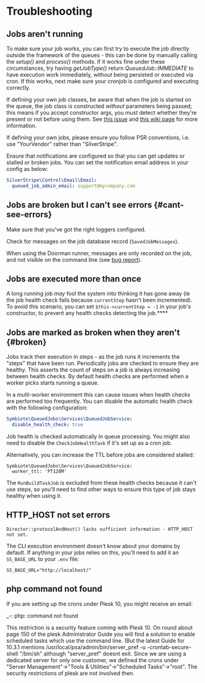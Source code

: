 # Troubleshooting

## Jobs aren't running

To make sure your job works, you can first try to execute the job directly outside the framework of the
queues - this can be done by manually calling the *setup()* and *process()* methods. If it works fine
under these circumstances, try having *getJobType()* return *QueuedJob::IMMEDIATE* to have execution
work immediately, without being persisted or executed via cron. If this works, next make sure your
cronjob is configured and executing correctly.

If defining your own job classes, be aware that when the job is started on the queue, the job class
is constructed _without_ parameters being passed; this means if you accept constructor args, you
_must_ detect whether they're present or not before using them. See [this issue](https://github.com/symbiote/silverstripe-queuedjobs/issues/35)
and [this wiki page](https://github.com/symbiote/silverstripe-queuedjobs/wiki/Defining-queued-jobs) for
more information.

If defining your own jobs, please ensure you follow PSR conventions, i.e. use "YourVendor" rather than "SilverStripe".

Ensure that notifications are configured so that you can get updates or stalled or broken jobs. You can
set the notification email address in your config as below:


```yaml
SilverStripe\Control\Email\Email:
  queued_job_admin_email: support@mycompany.com
```

## Jobs are broken but I can't see errors {#cant-see-errors}

Make sure that you've got the right loggers configured.

Check for messages on the job database record (`SavedJobMessages`).

When using the Doorman runner, messages are only recorded on the job,
and not visible on the command line (see [bug report](https://github.com/asyncphp/doorman/issues/23)). 

## Jobs are executed more than once

A long running job _may_ fool the system into thinking it has gone away (ie the job health check fails because
`currentStep` hasn't been incremented). To avoid this scenario, you can set `$this->currentStep = -1` in your job's
constructor, to prevent any health checks detecting the job.****

## Jobs are marked as broken when they aren't {#broken}

Jobs track their execution in steps - as the job runs it increments the "steps" that have been run. Periodically jobs
are checked to ensure they are healthy. This asserts the count of steps on a job is always increasing between health
checks. By default health checks are performed when a worker picks starts running a queue.

In a multi-worker environment this can cause issues when health checks are performed too frequently. You can disable the
automatic health check with the following configuration:

```yaml
Symbiote\QueuedJobs\Services\QueuedJobService:
  disable_health_check: true
```

Job health is checked automatically in queue processing.
You might also need to disable the `CheckJobHealthTask` if it's set up as a cron job.

Alternatively, you can increase the TTL before jobs are considered stalled:

```
Symbiote\QueuedJobs\Services\QueuedJobService:
  worker_ttl: 'PT120M'
```

The `RunBuildTaskJob` is excluded from these health checks because it can't use steps,
so you'll need to find other ways to ensure this type of job stays healthy when using it.

## HTTP_HOST not set errors

```
Director::protocolAndHost() lacks sufficient information - HTTP_HOST not set.
```

The CLI execution environment doesn't know about your domains by default.
If anything in your jobs relies on this, you'll need to add it
an `SS_BASE_URL` to your `.env` file:

```
SS_BASE_URL="http://localhost/"
```

## php command not found

If you are setting up the crons under Plesk 10, you might receive an email:

_-: php: command not found

This restriction is a security feature coming with Plesk 10.
On round about page 150 of the plesk Administrator Guide you will find a solution to enable scheduled tasks which use the command line. (But the latest Guide for 10.3.1 mentions /usr/local/psa/admin/bin/server_pref -u -crontab-secure-shell "/bin/sh" although "server_pref" doesnt exit.
Since we are using a dedicated server for only one customer, we defined the crons under "Server Management"->"Tools & Utilities"->"Scheduled Tasks"->"root". The security restrictions of plesk are not involved then. 

